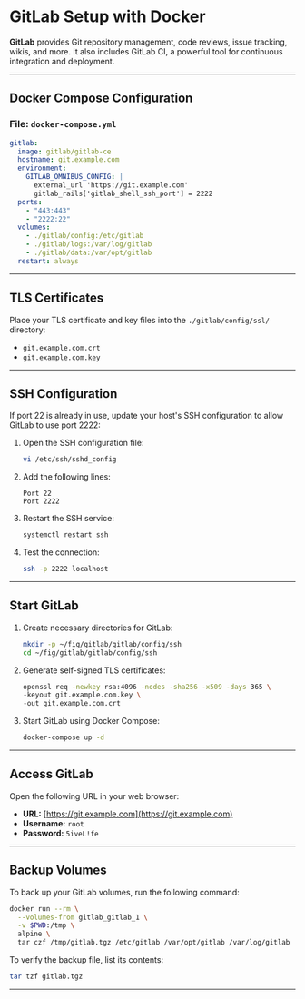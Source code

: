 # GitLab Setup with Docker

**GitLab** provides Git repository management, code reviews, issue tracking, wikis, and more. It also includes GitLab CI, a powerful tool for continuous integration and deployment.

---

## Docker Compose Configuration

### File: `docker-compose.yml`
```yaml
gitlab:
  image: gitlab/gitlab-ce
  hostname: git.example.com
  environment:
    GITLAB_OMNIBUS_CONFIG: |
      external_url 'https://git.example.com'
      gitlab_rails['gitlab_shell_ssh_port'] = 2222
  ports:
    - "443:443"
    - "2222:22"
  volumes:
    - ./gitlab/config:/etc/gitlab
    - ./gitlab/logs:/var/log/gitlab
    - ./gitlab/data:/var/opt/gitlab
  restart: always
```

---

## TLS Certificates

Place your TLS certificate and key files into the `./gitlab/config/ssl/` directory:

- `git.example.com.crt`
- `git.example.com.key`

---

## SSH Configuration

If port 22 is already in use, update your host's SSH configuration to allow GitLab to use port 2222:

1. Open the SSH configuration file:
   ```bash
   vi /etc/ssh/sshd_config
   ```
2. Add the following lines:
   ```
   Port 22
   Port 2222
   ```
3. Restart the SSH service:
   ```bash
   systemctl restart ssh
   ```
4. Test the connection:
   ```bash
   ssh -p 2222 localhost
   ```

---

## Start GitLab

1. Create necessary directories for GitLab:
   ```bash
   mkdir -p ~/fig/gitlab/gitlab/config/ssh
   cd ~/fig/gitlab/gitlab/config/ssh
   ```
2. Generate self-signed TLS certificates:
   ```bash
   openssl req -newkey rsa:4096 -nodes -sha256 -x509 -days 365 \
   -keyout git.example.com.key \
   -out git.example.com.crt
   ```
3. Start GitLab using Docker Compose:
   ```bash
   docker-compose up -d
   ```

---

## Access GitLab

Open the following URL in your web browser:

- **URL:** [https://git.example.com](https://git.example.com)
- **Username:** `root`
- **Password:** `5iveL!fe`

---

## Backup Volumes

To back up your GitLab volumes, run the following command:

```bash
docker run --rm \
  --volumes-from gitlab_gitlab_1 \
  -v $PWD:/tmp \
  alpine \
  tar czf /tmp/gitlab.tgz /etc/gitlab /var/opt/gitlab /var/log/gitlab
```

To verify the backup file, list its contents:

```bash
tar tzf gitlab.tgz
```

---
